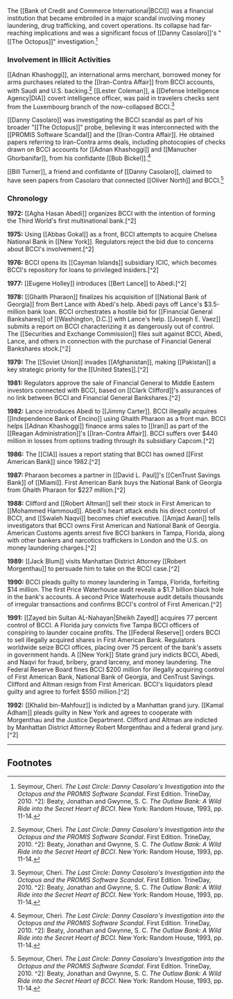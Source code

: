 The [[Bank of Credit and Commerce International|BCCI]] was a financial institution that became embroiled in a major scandal involving money laundering, drug trafficking, and covert operations. Its collapse had far-reaching implications and was a significant focus of [[Danny Casolaro]]'s "[[The Octopus]]" investigation.[^1]

### Involvement in Illicit Activities

[[Adnan Khashoggi]], an international arms merchant, borrowed money for arms purchases related to the [[Iran-Contra Affair]] from BCCI accounts, with Saudi and U.S. backing.[^1] [[Lester Coleman]], a [[Defense Intelligence Agency|DIA]] covert intelligence officer, was paid in travelers checks sent from the Luxembourg branch of the now-collapsed BCCI.[^1]

[[Danny Casolaro]] was investigating the BCCI scandal as part of his broader "[[The Octopus]]" probe, believing it was interconnected with the [[PROMIS Software Scandal]] and the [[Iran-Contra Affair]]. He obtained papers referring to Iran-Contra arms deals, including photocopies of checks drawn on BCCI accounts for [[Adnan Khashoggi]] and [[Manucher Ghorbanifar]], from his confidante [[Bob Bickel]].[^1]

[[Bill Turner]], a friend and confidante of [[Danny Casolaro]], claimed to have seen papers from Casolaro that connected [[Oliver North]] and BCCI.[^1]

### Chronology

**1972:** [[Agha Hasan Abedi]] organizes BCCI with the intention of forming the Third World's first multinational bank.[^2]

**1975:** Using [[Abbas Gokal]] as a front, BCCI attempts to acquire Chelsea National Bank in [[New York]]. Regulators reject the bid due to concerns about BCCI's involvement.[^2]

**1976:** BCCI opens its [[Cayman Islands]] subsidiary ICIC, which becomes BCCI's repository for loans to privileged insiders.[^2]

**1977:** [[Eugene Holley]] introduces [[Bert Lance]] to Abedi.[^2]

**1978:** [[Ghaith Pharaon]] finalizes his acquisition of [[National Bank of Georgia]] from Bert Lance with Abedi's help. Abedi pays off Lance's $3.5-million bank loan. BCCI orchestrates a hostile bid for [[Financial General Bankshares]] of [[Washington, D.C.]] with Lance's help. [[Joseph E. Vaez]] submits a report on BCCI characterizing it as dangerously out of control. The [[Securities and Exchange Commission]] files suit against BCCI, Abedi, Lance, and others in connection with the purchase of Financial General Bankshares stock.[^2]

**1979:** The [[Soviet Union]] invades [[Afghanistan]], making [[Pakistan]] a key strategic priority for the [[United States]].[^2]

**1981:** Regulators approve the sale of Financial General to Middle Eastern investors connected with BCCI, based on [[Clark Clifford]]'s assurances of no link between BCCI and Financial General Bankshares.[^2]

**1982:** Lance introduces Abedi to [[Jimmy Carter]]. BCCI illegally acquires [[Independence Bank of Encino]] using Ghaith Pharaon as a front man. BCCI helps [[Adnan Khashoggi]] finance arms sales to [[Iran]] as part of the [[Reagan Administration]]'s [[Iran-Contra Affair]]. BCCI suffers over $440 million in losses from options trading through its subsidiary Capcom.[^2]

**1986:** The [[CIA]] issues a report stating that BCCI has owned [[First American Bank]] since 1982.[^2]

**1987:** Pharaon becomes a partner in [[David L. Paul]]'s [[CenTrust Savings Bank]] of [[Miami]]. First American Bank buys the National Bank of Georgia from Ghaith Pharaon for $227 million.[^2]

**1988:** Clifford and [[Robert Altman]] sell their stock in First American to [[Mohammed Hammoud]]. Abedi's heart attack ends his direct control of BCCI, and [[Swaleh Naqvi]] becomes chief executive. [[Amjad Awan]] tells investigators that BCCI owns First American and National Bank of Georgia. American Customs agents arrest five BCCI bankers in Tampa, Florida, along with other bankers and narcotics traffickers in London and the U.S. on money laundering charges.[^2]

**1989:** [[Jack Blum]] visits Manhattan District Attorney [[Robert Morgenthau]] to persuade him to take on the BCCI case.[^2]

**1990:** BCCI pleads guilty to money laundering in Tampa, Florida, forfeiting $14 million. The first Price Waterhouse audit reveals a $1.7 billion black hole in the bank's accounts. A second Price Waterhouse audit details thousands of irregular transactions and confirms BCCI's control of First American.[^2]

**1991:** [[Zayed bin Sultan AL-Nahayan|Sheikh Zayed]] acquires 77 percent control of BCCI. A Florida jury convicts five Tampa BCCI officers of conspiring to launder cocaine profits. The [[Federal Reserve]] orders BCCI to sell illegally acquired shares in First American Bank. Regulators worldwide seize BCCI offices, placing over 75 percent of the bank's assets in government hands. A [[New York]] State grand jury indicts BCCI, Abedi, and Naqvi for fraud, bribery, grand larceny, and money laundering. The Federal Reserve Board fines BCCI $200 million for illegally acquiring control of First American Bank, National Bank of Georgia, and CenTrust Savings. Clifford and Altman resign from First American. BCCI's liquidators plead guilty and agree to forfeit $550 million.[^2]

**1992:** [[Khalid bin-Mahfouz]] is indicted by a Manhattan grand jury. [[Kamal Adham]] pleads guilty in New York and agrees to cooperate with Morgenthau and the Justice Department. Clifford and Altman are indicted by Manhattan District Attorney Robert Morgenthau and a federal grand jury.[^2]

---

## Footnotes

[^1]: Seymour, Cheri. _The Last Circle: Danny Casolaro's Investigation into the Octopus and the PROMIS Software Scandal_. First Edition. TrineDay, 2010. 
^2]: Beaty, Jonathan and Gwynne, S. C. _The Outlaw Bank: A Wild Ride into the Secret Heart of BCCI_. New York: Random House, 1993, pp. 11-14.